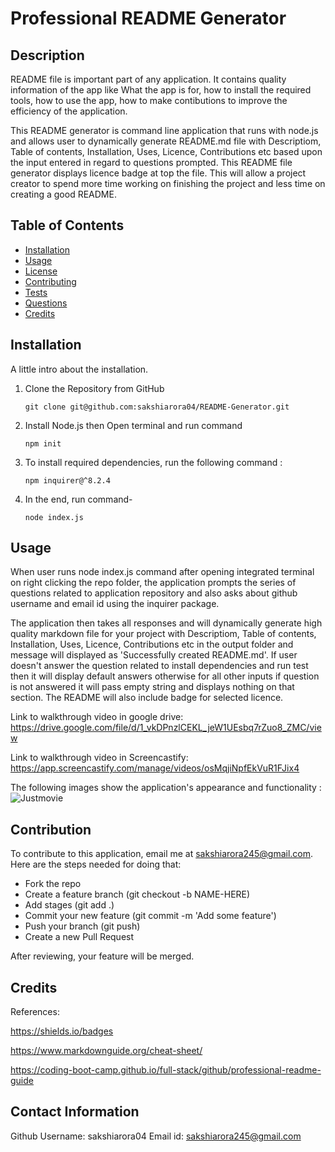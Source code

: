 # Professional README Generator

## Description

README file is important part of any application. It contains quality information of the app like What the app is for, how to install the required tools, how to use the app, how to make contibutions to improve the efficiency of the application.

This README generator is command line application that runs with node.js and allows user to dynamically generate README.md file with Descriptiom, Table of contents, Installation, Uses, Licence, Contributions etc based upon the input entered in regard to questions prompted. This README file generator displays licence badge at top the file. This will allow a project creator to spend more time working on finishing the project and less time on creating a good README.

## Table of Contents

- [Installation](#installation)
- [Usage](#usage)
- [License](#license)
- [Contributing](#contributing)
- [Tests](#tests)
- [Questions](#question)
- [Credits](#credits)

## Installation

A little intro about the installation.

1. Clone the Repository from GitHub
   ```
   git clone git@github.com:sakshiarora04/README-Generator.git
   ```
2. Install Node.js then Open terminal and run command
   ```
   npm init
   ```
3. To install required dependencies, run the following command :

   ```
   npm inquirer@^8.2.4
   ```

4. In the end, run command-
   ```
   node index.js
   ```

## Usage

When user runs node index.js command after opening integrated terminal on right clicking the repo folder, the application prompts the series of questions related to application repository and also asks about github username and email id using the inquirer package.

The application then takes all responses and will dynamically generate high quality markdown file for your project with Descriptiom, Table of contents, Installation, Uses, Licence, Contributions etc in the output folder and message will displayed as 'Successfully created README.md'. If user doesn't answer the question related to install dependencies and run test then it will display default answers otherwise for all other inputs if question is not answered it will pass empty string and displays nothing on that section. The README will also include badge for selected licence.

Link to walkthrough video in google drive:
https://drive.google.com/file/d/1_vkDPnzlCEKL_jeW1UEsbq7rZuo8_ZMC/view

Link to walkthrough video in Screencastify:
https://app.screencastify.com/manage/videos/osMqjiNpfEkVuR1FJix4

The following images show the application's appearance and functionality :
![Justmovie](assets/images/justmovie.gif)


## Contribution

To contribute to this application, email me at sakshiarora245@gmail.com.
Here are the steps needed for doing that:

- Fork the repo
- Create a feature branch (git checkout -b NAME-HERE)
- Add stages (git add .)
- Commit your new feature (git commit -m 'Add some feature')
- Push your branch (git push)
- Create a new Pull Request

After reviewing, your feature will be merged.

## Credits

References:

https://shields.io/badges

https://www.markdownguide.org/cheat-sheet/

https://coding-boot-camp.github.io/full-stack/github/professional-readme-guide

## Contact Information

Github Username: sakshiarora04
Email id: sakshiarora245@gmail.com
